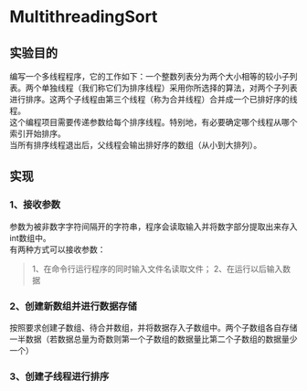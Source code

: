 # MultithreadingSort
## 实验目的
编写一个多线程程序，它的工作如下：一个整数列表分为两个大小相等的较小子列表。两个单独线程（我们称它们为排序线程）采用你所选择的算法，对两个子列表进行排序。这两个子线程由第三个线程（称为合并线程）合并成一个已排好序的线程。<br>
这个编程项目需要传递参数给每个排序线程。特别地，有必要确定哪个线程从哪个索引开始排序。<br>
当所有排序线程退出后，父线程会输出排好序的数组（从小到大排列）。<br>
## 实现
### 1、接收参数
参数为被非数字字符间隔开的字符串，程序会读取输入并将数字部分提取出来存入int数组中。<br>
有两种方式可以接收参数：<br>
>1、在命令行运行程序的同时输入文件名读取文件；
>2、在运行以后输入数据
### 2、创建新数组并进行数据存储
按照要求创建子数组、待合并数组，并将数据存入子数组中。两个子数组各自存储一半数据（若数据总量为奇数则第一个子数组的数据量比第二个子数组的数据量少一个）
### 3、创建子线程进行排序
